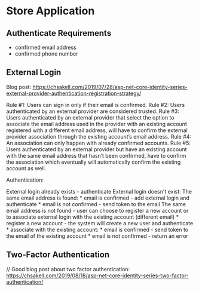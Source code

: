 # Store Application 

## Authenticate Requirements

* confirmed email address
* confirmed phone number

## External Login

Blog post: https://chsakell.com/2019/07/28/asp-net-core-identity-series-external-provider-authentication-registration-strategy/

Rule #1: Users can sign in only if their email is confirmed.
Rule #2: Users authenticated by an external provider are considered trusted.
Rule #3: Users authenticated by an external provider that select the option to associate the email address used in the provider with an existing account registered with a different email address, will have to confirm the external provider association through the existing account’s email address.
Rule #4: An association can only happen with already confirmed accounts.
Rule #5: Users authenticated by an external provider but have an existing account with the same email address that hasn’t been confirmed, have to confirm the association which eventually will automatically confirm the existing account as well. 

Authentication:

External login already exists - authenticate
External login doesn't exist:
          The same email address is found:
              * email is confirmed - add external login and authenticate
              * email is not confirmed - send token to the email
          The same email address is not found - user can choose to register a new account or to associate external login with the existing account (different email)
              * register a new account - the system will create a new user and authenticate
              * associate with the existing account:
                  * email is confirmed - send token to the email of the existing account
                  * email is not confirmed - return an error

## Two-Factor Authentication

// Good blog post about two factor authentication: https://chsakell.com/2019/08/18/asp-net-core-identity-series-two-factor-authentication/